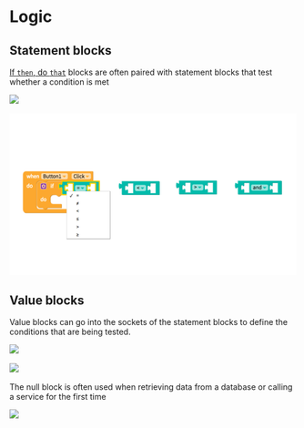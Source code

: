# Logic

## Statement blocks

[If `then`, do `that`](control.md#if-this-do-that) blocks are often paired with statement blocks that test whether a condition is met

![](.gitbook/assets/blocks-logic-fig-2.png)

![There are additional statement options available when you select the dropdown](.gitbook/assets/docs-2.png)

## Value blocks

Value blocks can go into the sockets of the statement blocks to define the conditions that are being tested.

![](.gitbook/assets/blocks-logic-fig-5.png)

![](.gitbook/assets/screen-shot-2018-05-22-at-8.15.37-am.png)

The null block is often used when retrieving data from a database or calling a service for the first time

![](.gitbook/assets/screen-shot-2018-05-22-at-8.19.40-am.png)


